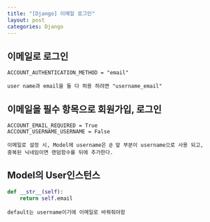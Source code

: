 ```yaml
---
title: "[Django] 이메일 로그인"
layout: post
categories: Django
---
```


## 이메일로 로그인
```terminal
ACCOUNT_AUTHENTICATION_METHOD = "email"
```
`user name과 email을 둘 다 허용 하려면 "username_email"`


## 이메일을 필수 항목으로 회원가입, 로그인
```terminal
ACCOUNT_EMAIL_REQUIRED = True
ACCOUNT_USERNAME_USERNAME = False
``` 


`이메일로 설정 시, Model에 username은 @ 앞 부분이 username으로 사용 되고,`<br/>
`중복된 닉네임이면 랜덤함수를 뒤에 추가한다.` <br/>


## Model의 User인스턴스
```python
def __str__(self):
    return self.email
```
`default는 username이기에 이메일로 바꿔줘야함`